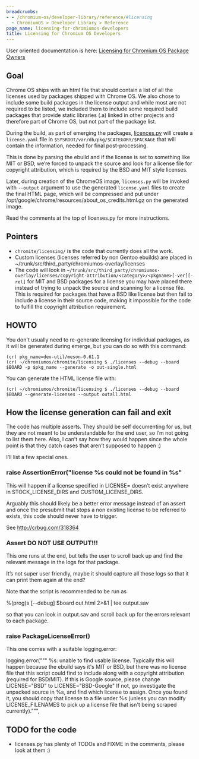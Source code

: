 ```yaml
---
breadcrumbs:
- - /chromium-os/developer-library/reference/#licensing
  - ChromiumOS > Developer Library > Reference
page_name: licensing-for-chromiumos-developers
title: Licensing for Chromium OS Developers
---
```


User oriented documentation is here: [Licensing for Chromium OS Package
Owners](/chromium-os/developer-library/reference/licensing/licensing-for-chromiumos-package-owners)

## Goal

Chrome OS ships with an html file that should contain a list of all the licenses
used by packages shipped with Chrome OS. We also chose to include some build
packages in the license output and while most are not required to be listed, we
included them to include some required build packages that provide static
libraries (.a) linked in other projects and therefore part of Chrome OS, but not
part of the package list.

During the build, as part of emerging the packages,
[licences.py](https://chromium.googlesource.com/chromiumos/chromite/+/HEAD/licensing/licenses.py)
will create a `license.yaml` file in `$SYSROOT/var/db/pkg/$CATEGORY/$PACKAGE`
that will contain the information, needed for final post-processing.

This is done by parsing the ebuild and if the license is set to something like
MIT or BSD, we’re forced to unpack the source and look for a license file for
copyright attribution, which is required by the BSD and MIT style licenses.

Later, during creation of the ChromeOS image, `licenses.py` will be invoked with
`--output` argument to use the generated `license.yaml` files to create the
final HTML page, which will be compressed and put under
/opt/google/chrome/resources/about_os_credits.html.gz on the generated image.

Read the comments at the top of licenses.py for more instructions.

## Pointers

*   `chromite/licensing/` is the code that currently does all the work.
*   Custom licenses (licenses referred by non Gentoo ebuilds) are placed
            in ~/trunk/src/third_party/chromiumos-overlay/licenses
*   The code will look in
            `~/trunk/src/third_party/chromiumos-overlay/licenses/copyright-attribution/<category>/<pkgname>[-ver][-rel]`
            for MIT and BSD packages for a license you may have placed there
            instead of trying to unpack the source and scanning for a license
            file. This is required for packages that have a BSD like license but
            then fail to include a license in their source code, making it
            impossible for the code to fulfill the copyright attribution
            requirement.

## HOWTO


You don't usually need to re-generate licensing for individual packages,
as it will be generated during emerge, but you can do so with this command:

```none
(cr) pkg_name=dev-util/meson-0.61.1
(cr) ~/chromiumos/chromite/licensing $ ./licenses --debug --board $BOARD -p $pkg_name --generate -o out-single.html
```

You can generate the HTML license file with:

```none
(cr) ~/chromiumos/chromite/licensing $ ./licenses --debug --board $BOARD --generate-licenses --output outall.html

```

## How the license generation can fail and exit

The code has multiple asserts. They should be self documenting for us, but they
are not meant to be understandable for the end user, so I’m not going to list
them here. Also, I can’t say how they would happen since the whole point is that
they catch cases that aren’t supposed to happen :)

I’ll list a few special ones.

### raise AssertionError("license %s could not be found in %s"

This will happen if a license specified in LICENSE= doesn’t exist anywhere in
STOCK_LICENSE_DIRS and CUSTOM_LICENSE_DIRS.

Arguably this should likely be a better error message instead of an assert and
once the presubmit that stops a non existing license to be referred to exists,
this code should never have to trigger.

See <http://crbug.com/318364>

### Assert DO NOT USE OUTPUT!!!

This one runs at the end, but tells the user to scroll back up and find the
relevant message in the logs for that package.

It’s not super user friendly, maybe it should capture all those logs so that it
can print them again at the end?

Note that the script is recommended to be run as

%(prog)s \[--debug\] $board out.html 2&gt;&1 | tee output.sav

so that you can look in output.sav and scroll back up for the errors relevant to
each package.

### raise PackageLicenseError()

This one comes with a suitable logging.error:

logging.error("""
%s: unable to find usable license.
Typically this will happen because the ebuild says it's MIT or BSD, but there
was no license file that this script could find to include along with a
copyright attribution (required for BSD/MIT).
If this is Google source, please change
LICENSE="BSD"
to
LICENSE="BSD-Google"
If not, go investigate the unpacked source in %s,
and find which license to assign. Once you found it, you should copy that
license to a file under %s
(unless you can modify LICENSE_FILENAMES to pick up a license file that isn't
being scraped currently).""",

## TODO for the code

*   licenses.py has plenty of TODOs and FIXME in the comments, please
            look at them :)
